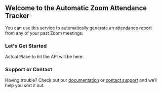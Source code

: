 ## Welcome to the Automatic Zoom Attendance Tracker

You can use this service to automatically generate an attendance report from any of your past Zoom meetings.

### Let's Get Started

Actual Place to hit the API will be here.

### Support or Contact

Having trouble? Check out our [documentation](https://attendance-tracker.site/docs) or [contact support](https://attendance-tracker.site/support) and we’ll help you sort it out.